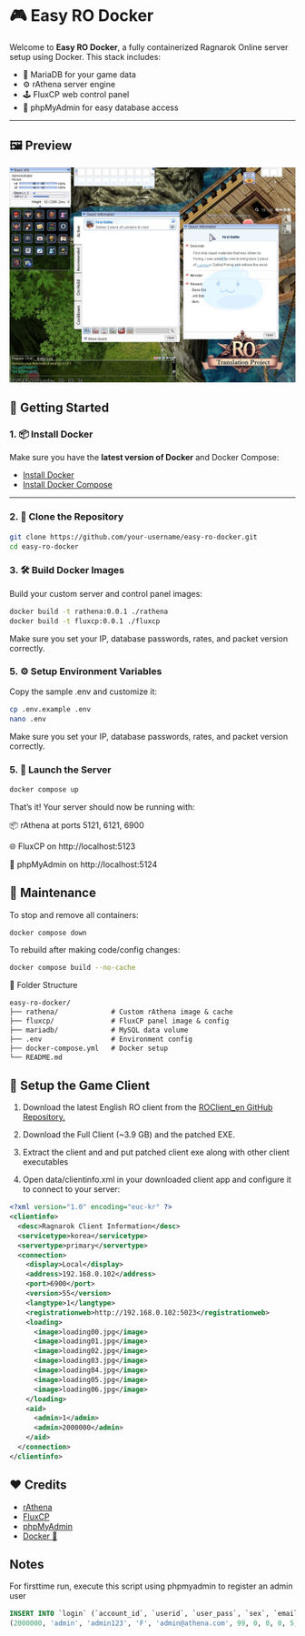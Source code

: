 # 🎮 Easy RO Docker

Welcome to **Easy RO Docker**, a fully containerized Ragnarok Online server setup using Docker. This stack includes:

- 🐋 MariaDB for your game data
- ⚙️ rAthena server engine
- 🕹️ FluxCP web control panel
- 🧪 phpMyAdmin for easy database access

---

## 🖼️ Preview

![FluxCP Screenshot](assets/screenshoot01.jpg)

## 🚀 Getting Started

### 1. 📦 Install Docker

Make sure you have the **latest version of Docker** and Docker Compose:

- [Install Docker](https://docs.docker.com/get-docker/)
- [Install Docker Compose](https://docs.docker.com/compose/install/)

---

### 2. 🧬 Clone the Repository

```bash
git clone https://github.com/your-username/easy-ro-docker.git
cd easy-ro-docker
```

### 3. 🛠️ Build Docker Images

Build your custom server and control panel images:

```bash
docker build -t rathena:0.0.1 ./rathena
docker build -t fluxcp:0.0.1 ./fluxcp
```

Make sure you set your IP, database passwords, rates, and packet version correctly.

### 5. ⚙️ Setup Environment Variables

Copy the sample .env and customize it:

```bash
cp .env.example .env
nano .env
```

Make sure you set your IP, database passwords, rates, and packet version correctly.

### 5. 📡 Launch the Server

```bash
docker compose up
```

That’s it! Your server should now be running with:

📦 rAthena at ports 5121, 6121, 6900

🌐 FluxCP on http://localhost:5123

🧪 phpMyAdmin on http://localhost:5124

## 🧹 Maintenance

To stop and remove all containers:

```bash
docker compose down
```

To rebuild after making code/config changes:

```bash
docker compose build --no-cache
```

📁 Folder Structure

```text
easy-ro-docker/
├── rathena/             # Custom rAthena image & cache
├── fluxcp/              # FluxCP panel image & config
├── mariadb/             # MySQL data volume
├── .env                 # Environment config
├── docker-compose.yml   # Docker setup
└── README.md
```

## 🧩 Setup the Game Client
1. Download the latest English RO client from the [ROClient_en GitHub Repository.](https://github.com/hiphop9/ROClient_en)

2. Download the Full Client (~3.9 GB) and the patched EXE.

3. Extract the client and and put patched client exe along with other client executables

4. Open data/clientinfo.xml in your downloaded client app and configure it to connect to your server:

```xml
<?xml version="1.0" encoding="euc-kr" ?>
<clientinfo>
  <desc>Ragnarok Client Information</desc>
  <servicetype>korea</servicetype>
  <servertype>primary</servertype>
  <connection>
    <display>Local</display>
    <address>192.168.0.102</address>
    <port>6900</port>
    <version>55</version>
    <langtype>1</langtype>
    <registrationweb>http://192.168.0.102:5023</registrationweb>
    <loading>
      <image>loading00.jpg</image>
      <image>loading01.jpg</image>
      <image>loading02.jpg</image>
      <image>loading03.jpg</image>
      <image>loading04.jpg</image>
      <image>loading05.jpg</image>
      <image>loading06.jpg</image>
    </loading>
    <aid>
      <admin>1</admin>
      <admin>2000000</admin>
    </aid>
  </connection>
</clientinfo>
```



## ❤️ Credits

- [rAthena](https://github.com/rathena/rathena)
- [FluxCP](https://github.com/rathena/FluxCP)
- [phpMyAdmin](https://www.phpmyadmin.net/)
- [Docker 🐋](https://www.docker.com/)

## Notes

For firsttime run, execute this script using phpmyadmin to register an admin user

```sql
INSERT INTO `login` (`account_id`, `userid`, `user_pass`, `sex`, `email`, `group_id`, `state`, `unban_time`, `expiration_time`, `logincount`, `lastlogin`, `last_ip`, `birthdate`, `character_slots`, `pincode`, `pincode_change`, `vip_time`, `old_group`, `web_auth_token`, `web_auth_token_enabled`) VALUES
(2000000, 'admin', 'admin123', 'F', 'admin@athena.com', 99, 0, 0, 0, 5, '2025-05-18 01:17:10', '192.168.0.100', NULL, 0, '1412', 1747530571, 0, 0, 'ce6a6fa2899bbf24', 0);

```
